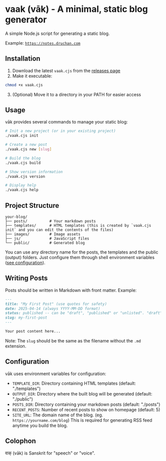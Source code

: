# vaak (vāk) - A minimal, static blog generator

A simple Node.js script for generating a static blog.

Example: [`https://notes.druchan.com`](https://notes.druchan.com)

## Installation

1. Download the latest `vaak.cjs` from the [releases page](https://github.com/chandru89new/vaak/releases/latest)
2. Make it executable:

```bash
chmod +x vaak.cjs
```

3. (Optional) Move it to a directory in your PATH for easier access

## Usage

vāk provides several commands to manage your static blog:

```bash
# Init a new project (or in your existing project)
./vaak.cjs init

# Create a new post
./vaak.cjs new [slug]

# Build the blog
./vaak.cjs build

# Show version information
./vaak.cjs version

# Display help
./vaak.cjs help
```

## Project Structure

```
your-blog/
├── posts/          # Your markdown posts
├── templates/      # HTML templates (this is created by `vaak.cjs init` and you can edit the contents of the files)
├── images/         # Image assets
├── js/             # JavaScript files
└── public/         # Generated blog
```

You can use any directory name for the posts, the templates and the public (output) folders. Just configure them through shell environment variables ([see configuration](#configuration)).

## Writing Posts

Posts should be written in Markdown with front matter. Example:

```markdown
---
title: "My First Post" (use quotes for safety)
date: 2025-04-14 (always YYYY-MM-DD format)
status: published -- can be "draft", "published" or "unlisted". "draft" wont be generated in the build. "unlisted" wont be added to the homepage, archive page or the RSS feeds but can be accessed by the URL/slug.
slug: my-first-post
---

Your post content here...
```

Note: The `slug` should be the same as the filename without the `.md` extension.

## Configuration

vāk uses environment variables for configuration:

- `TEMPLATE_DIR`: Directory containing HTML templates (default: "./templates")
- `OUTPUT_DIR`: Directory where the built blog will be generated (default: "./public")
- `POSTS_DIR`: Directory containing your markdown posts (default: "./posts")
- `RECENT_POSTS`: Number of recent posts to show on homepage (default: 5)
- `SITE_URL`: The domain name of the blog. (eg. `https://yourname.com/blog`) This is required for generating RSS feed anytime you build the blog.

## Colophon

वाक् (vāk) is Sanskrit for "speech" or "voice".